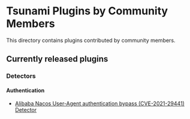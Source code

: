# Tsunami Plugins by Community Members

This directory contains plugins contributed by community members.

## Currently released plugins

### Detectors

#### Authentication
*   [Alibaba Nacos User-Agent authentication bypass (CVE-2021-29441) Detector](https://github.com/google/tsunami-security-scanner-plugins/tree/master/community/detectors/nacos_auth_bypass_cve_2021_29441)
